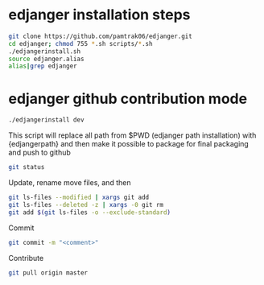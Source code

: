 # edjanger installation steps
```bash
git clone https://github.com/pamtrak06/edjanger.git
cd edjanger; chmod 755 *.sh scripts/*.sh
./edjangerinstall.sh
source edjanger.alias
alias|grep edjanger
```

# edjanger github contribution mode
```bash
./edjangerinstall dev
```
This script will replace all path from $PWD (edjanger path installation) with {edjangerpath} and then make it possible to package for final packaging and push to github

```bash
git status
```
Update, rename move files, and then

```bash
git ls-files --modified | xargs git add
git ls-files --deleted -z | xargs -0 git rm
git add $(git ls-files -o --exclude-standard)
```

Commit
```bash
git commit -m "<comment>"
```

Contribute

```bash
git pull origin master
```

